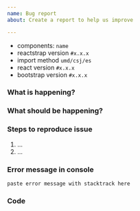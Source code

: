 ```yaml
---
name: Bug report
about: Create a report to help us improve

---
```


- components: `name`
- reactstrap version `#x.x.x`
- import method `umd/csj/es` <!-- (if umd, are you using the "full" version (only for v5+)?) -->
- react version `#x.x.x`
- bootstrap version `#x.x.x`

### What is happening?

<!-- describe what it is doing -->

### What should be happening?

<!-- describe what you expect it to do. -->

### Steps to reproduce issue

<!-- detail how we can reporduce the issue -->

1. ...
2. ...

### Error message in console

```
paste error message with stacktrack here
```

### Code

<!--
Fork the link and update it to demonstrate your issue.
https://stackblitz.com/edit/reactstrap?file=Example.js
 
and/or add the code which causes the issue directly here
 -->
